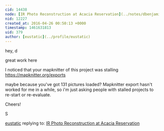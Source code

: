 ```yaml
---
cid: 14438
node: [IR Photo Reconstruction at Acacia Reservation](../notes/dbenjamin/09-18-2015/ir-photo-reconstruction-at-acacia-reservation)
nid: 12227
created_at: 2016-04-26 00:50:13 +0000
timestamp: 1461631813
uid: 379
author: [eustatic](../profile/eustatic)
---
```


hey, d

great work here

I noticed that your mapknitter of this project was stalling
https://mapknitter.org/exports

maybe because you've got 131 pictures loaded?  Mapknitter export hasn't worked for me in a while, so i'm just asking people with stalled projects to re-start or re-evaluate. 

Cheers!

S

[eustatic](../profile/eustatic) replying to: [IR Photo Reconstruction at Acacia Reservation](../notes/dbenjamin/09-18-2015/ir-photo-reconstruction-at-acacia-reservation)

